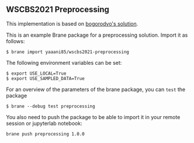 ## WSCBS2021 Preprocessing

This implementation is based on [bogorodvo's solution](https://www.kaggle.com/bogorodvo/lightgbm-baseline-model-using-sparse-matrix).

This is an example Brane package for a preprocessing solution. Import it as follows:

```shell
$ brane import yaaani85/wscbs2021-preprocessing
```

The following environment variables can be set: 

```shell
$ export USE_LOCAL=True 
$ export USE_SAMPLED_DATA=True
```

For an overview of the parameters of the brane package, you can `test` the package
```shell
$ brane --debug test preprocessing
```


You also need to push the package to be able to import it in your remote session or jupyterlab notebook:
```shell
brane push preprocessing 1.0.0
```

